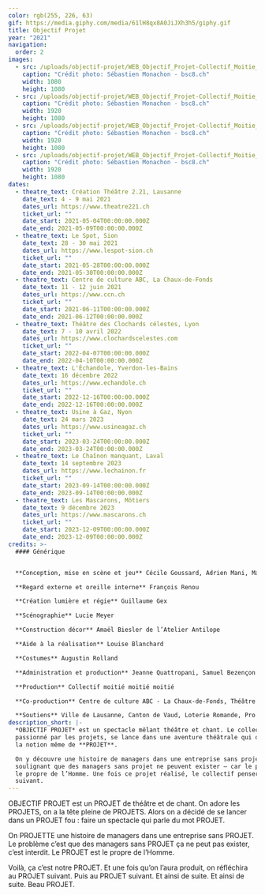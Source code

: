 ```yaml
---
color: rgb(255, 226, 63)
gif: https://media.giphy.com/media/61lH8qx8A0JiJXh3h5/giphy.gif
title: Objectif Projet
year: "2021"
navigation:
  order: 2
images:
  - src: /uploads/objectif-projet/WEB_Objectif_Projet-Collectif_Moitie_Moitie_Moitie-2_21-26_avril_2021-Photo_c_Sastien_Monachon_04_8Y2A7843.JPG
    caption: "Crédit photo: Sébastien Monachon - bsc8.ch"
    width: 1080
    height: 1080
  - src: /uploads/objectif-projet/WEB_Objectif_Projet-Collectif_Moitie_Moitie_Moitie-2_21-26_avril_2021-Photo_c_Sastien_Monachon_05_NS5C5783.JPG
    caption: "Crédit photo: Sébastien Monachon - bsc8.ch"
    width: 1920
    height: 1080
  - src: /uploads/objectif-projet/WEB_Objectif_Projet-Collectif_Moitie_Moitie_Moitie-2_21-26_avril_2021-Photo_c_Sastien_Monachon_18_NS5C5941.JPG
    caption: "Crédit photo: Sébastien Monachon - bsc8.ch"
    width: 1920
    height: 1080
  - src: /uploads/objectif-projet/WEB_Objectif_Projet-Collectif_Moitie_Moitie_Moitie-2_21-26_avril_2021-Photo_c_Sastien_Monachon_26_NS5C6016.JPG
    caption: "Crédit photo: Sébastien Monachon - bsc8.ch"
    width: 1920
    height: 1080
dates:
  - theatre_text: Création Théâtre 2.21, Lausanne
    date_text: 4 - 9 mai 2021
    dates_url: https://www.theatre221.ch
    ticket_url: ""
    date_start: 2021-05-04T00:00:00.000Z
    date_end: 2021-05-09T00:00:00.000Z
  - theatre_text: Le Spot, Sion
    date_text: 28 - 30 mai 2021
    dates_url: https://www.lespot-sion.ch
    ticket_url: ""
    date_start: 2021-05-28T00:00:00.000Z
    date_end: 2021-05-30T00:00:00.000Z
  - theatre_text: Centre de culture ABC, La Chaux-de-Fonds
    date_text: 11 - 12 juin 2021
    dates_url: https://www.ccn.ch
    ticket_url: ""
    date_start: 2021-06-11T00:00:00.000Z
    date_end: 2021-06-12T00:00:00.000Z
  - theatre_text: Théâtre des Clochards célestes, Lyon
    date_text: 7 - 10 avril 2022
    dates_url: https://www.clochardscelestes.com
    ticket_url: ""
    date_start: 2022-04-07T00:00:00.000Z
    date_end: 2022-04-10T00:00:00.000Z
  - theatre_text: L'Échandole, Yverdon-les-Bains
    date_text: 16 décembre 2022
    dates_url: https://www.echandole.ch
    ticket_url: ""
    date_start: 2022-12-16T00:00:00.000Z
    date_end: 2022-12-16T00:00:00.000Z
  - theatre_text: Usine à Gaz, Nyon
    date_text: 24 mars 2023
    dates_url: https://www.usineagaz.ch
    ticket_url: ""
    date_start: 2023-03-24T00:00:00.000Z
    date_end: 2023-03-24T00:00:00.000Z
  - theatre_text: Le Chaînon manquant, Laval
    date_text: 14 septembre 2023
    dates_url: https://www.lechainon.fr
    ticket_url: ""
    date_start: 2023-09-14T00:00:00.000Z
    date_end: 2023-09-14T00:00:00.000Z
  - theatre_text: Les Mascarons, Môtiers
    date_text: 9 décembre 2023
    dates_url: https://www.mascarons.ch
    ticket_url: ""
    date_start: 2023-12-09T00:00:00.000Z
    date_end: 2023-12-09T00:00:00.000Z
credits: >-
  #### Générique


  **Conception, mise en scène et jeu** Cécile Goussard, Adrien Mani, Matteo Prandi, Marie Ripoll

  **Regard externe et oreille interne** François Renou

  **Création lumière et régie** Guillaume Gex

  **Scénographie** Lucie Meyer

  **Construction décor** Amaël Biesler de l’Atelier Antilope

  **Aide à la réalisation** Louise Blanchard

  **Costumes** Augustin Rolland

  **Administration et production** Jeanne Quattropani, Samuel Bezençon

  **Production** Collectif moitié moitié moitié

  **Co-production** Centre de culture ABC - La Chaux-de-Fonds, Théâtre 2.21 - Lausanne, Petithéâtre de Sion

  **Soutiens** Ville de Lausanne, Canton de Vaud, Loterie Romande, Pro Helvetia - Fondation suisse pour la culture, Fondation Ernst Göhner, Fondation Michalski et Fonds culturel de la SSA
description_short: |-
  *OBJECTIF PROJET* est un spectacle mêlant théâtre et chant. Le collectif,
  passionné par les projets, se lance dans une aventure théâtrale qui questionne
  la notion même de **PROJET**.

  On y découvre une histoire de managers dans une entreprise sans projet,
  soulignant que des managers sans projet ne peuvent exister – car le projet est
  le propre de l’Homme. Une fois ce projet réalisé, le collectif pensera déjà au
  suivant.
---
```

OBJECTIF PROJET est un PROJET de théâtre et de chant. On adore les PROJETS, on a la tête pleine de PROJETS. Alors on a décidé de se lancer dans un PROJET fou : faire un spectacle qui parle du mot PROJET. 

On PROJETTE une histoire de managers dans une entreprise sans PROJET. Le problème c’est que des managers sans PROJET ça ne peut pas exister, c’est interdit. Le PROJET est le propre de l’Homme.

Voilà, ça c’est notre PROJET. Et une fois qu’on l’aura produit, on réfléchira au PROJET suivant. Puis au PROJET suivant. Et ainsi de suite. Et ainsi de suite. Beau PROJET.
